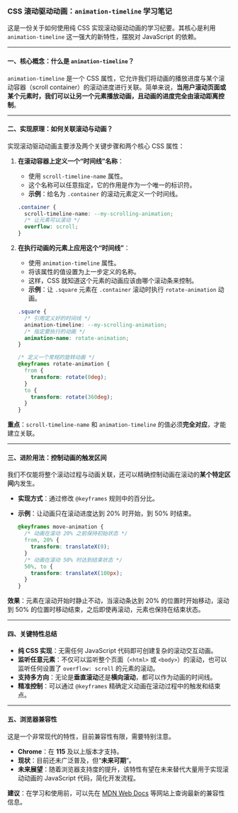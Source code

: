### **CSS 滚动驱动动画：`animation-timeline` 学习笔记**

这是一份关于如何使用纯 CSS 实现滚动驱动动画的学习纪要。其核心是利用 `animation-timeline` 这一强大的新特性，摆脱对 JavaScript 的依赖。

-----

#### **一、核心概念：什么是 `animation-timeline`？**

`animation-timeline` 是一个 CSS 属性，它允许我们将动画的播放进度与某个滚动容器（scroll container）的滚动进度进行关联。简单来说，**当用户滚动页面或某个元素时，我们可以让另一个元素播放动画，且动画的进度完全由滚动距离控制**。

-----

#### **二、实现原理：如何关联滚动与动画？**

实现滚动驱动动画主要涉及两个关键步骤和两个核心 CSS 属性：

1.  **在滚动容器上定义一个“时间线”名称**：

      * 使用 `scroll-timeline-name` 属性。
      * 这个名称可以任意指定，它的作用是作为一个唯一的标识符。
      * **示例**：给名为 `.container` 的滚动元素定义一个时间线。

    <!-- end list -->

    ```css
    .container {
      scroll-timeline-name: --my-scrolling-animation;
      /* 让元素可以滚动 */
      overflow: scroll;
    }
    ```

2.  **在执行动画的元素上应用这个“时间线”**：

      * 使用 `animation-timeline` 属性。
      * 将该属性的值设置为上一步定义的名称。
      * 这样，CSS 就知道这个元素的动画应该由哪个滚动条来控制。
      * **示例**：让 `.square` 元素在 `.container` 滚动时执行 `rotate-animation` 动画。

    <!-- end list -->

    ```css
    .square {
      /* 引用定义好的时间线 */
      animation-timeline: --my-scrolling-animation;
      /* 指定要执行的动画 */
      animation-name: rotate-animation;
    }

    /* 定义一个常规的旋转动画 */
    @keyframes rotate-animation {
      from {
        transform: rotate(0deg);
      }
      to {
        transform: rotate(360deg);
      }
    }
    ```

**重点**：`scroll-timeline-name` 和 `animation-timeline` 的值必须**完全对应**，才能建立关联。

-----

#### **三、进阶用法：控制动画的触发区间**

我们不仅能将整个滚动过程与动画关联，还可以精确控制动画在滚动的**某个特定区间**内发生。

  * **实现方式**：通过修改 `@keyframes` 规则中的百分比。

  * **示例**：让动画只在滚动进度达到 20% 时开始，到 50% 时结束。

    ```css
    @keyframes move-animation {
      /* 动画在滚动 20% 之前保持初始状态 */
      from, 20% {
        transform: translateX(0);
      }
      /* 动画在滚动 50% 时达到结束状态 */
      50%, to {
        transform: translateX(100px);
      }
    }
    ```

**效果**：元素在滚动开始时静止不动，当滚动条达到 20% 的位置时开始移动，滚动到 50% 的位置时移动结束，之后即使再滚动，元素也保持在结束状态。

-----

#### **四、关键特性总结**

  * **纯 CSS 实现**：无需任何 JavaScript 代码即可创建复杂的滚动交互动画。
  * **监听任意元素**：不仅可以监听整个页面（`<html>` 或 `<body>`）的滚动，也可以监听任何设置了 `overflow: scroll` 的元素的滚动。
  * **支持多方向**：无论是**垂直滚动**还是**横向滚动**，都可以作为动画的时间线。
  * **精准控制**：可以通过 `@keyframes` 精确定义动画在滚动过程中的触发和结束点。

-----

#### **五、浏览器兼容性**

这是一个非常现代的特性，目前兼容性有限，需要特别注意。

  * **Chrome**：在 **115** 及以上版本才支持。
  * **现状**：目前还未广泛普及，但“**未来可期**”。
  * **未来展望**：随着浏览器支持度的提升，该特性有望在未来替代大量用于实现滚动动画的 JavaScript 代码，简化开发流程。

**建议**：在学习和使用前，可以先在 [MDN Web Docs](https://www.google.com/search?q=https://developer.mozilla.org/zh-CN/docs/Web/CSS/animation-timeline) 等网站上查询最新的兼容性信息。